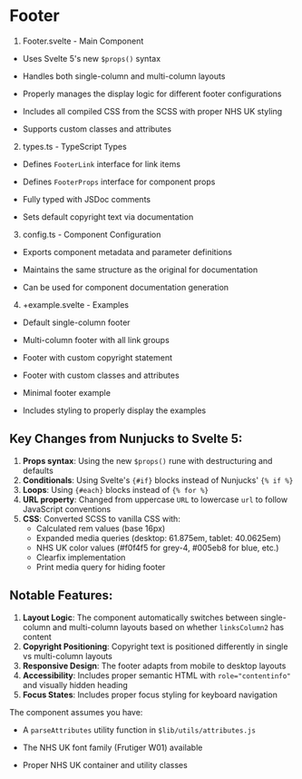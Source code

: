 # Footer

1. Footer.svelte - Main Component

- Uses Svelte 5's new `$props()` syntax

- Handles both single-column and multi-column layouts

- Properly manages the display logic for different footer configurations

- Includes all compiled CSS from the SCSS with proper NHS UK styling

- Supports custom classes and attributes

2. types.ts - TypeScript Types

- Defines `FooterLink` interface for link items

- Defines `FooterProps` interface for component props

- Fully typed with JSDoc comments

- Sets default copyright text via documentation

3. config.ts - Component Configuration

- Exports component metadata and parameter definitions

- Maintains the same structure as the original for documentation

- Can be used for component documentation generation

4. +example.svelte - Examples

- Default single-column footer

- Multi-column footer with all link groups

- Footer with custom copyright statement

- Footer with custom classes and attributes

- Minimal footer example

- Includes styling to properly display the examples

## Key Changes from Nunjucks to Svelte 5:

1. **Props syntax**: Using the new `$props()` rune with destructuring and defaults
2. **Conditionals**: Using Svelte's `{#if}` blocks instead of Nunjucks' `{% if %}`
3. **Loops**: Using `{#each}` blocks instead of `{% for %}`
4. **URL property**: Changed from uppercase `URL` to lowercase `url` to follow JavaScript conventions
5. **CSS**: Converted SCSS to vanilla CSS with:
   - Calculated rem values (base 16px)
   - Expanded media queries (desktop: 61.875em, tablet: 40.0625em)
   - NHS UK color values (#f0f4f5 for grey-4, #005eb8 for blue, etc.)
   - Clearfix implementation
   - Print media query for hiding footer

## Notable Features:

1. **Layout Logic**: The component automatically switches between single-column and multi-column layouts based on whether `linksColumn2` has content
2. **Copyright Positioning**: Copyright text is positioned differently in single vs multi-column layouts
3. **Responsive Design**: The footer adapts from mobile to desktop layouts
4. **Accessibility**: Includes proper semantic HTML with `role="contentinfo"` and visually hidden heading
5. **Focus States**: Includes proper focus styling for keyboard navigation

The component assumes you have:

- A `parseAttributes` utility function in `$lib/utils/attributes.js`

- The NHS UK font family (Frutiger W01) available

- Proper NHS UK container and utility classes
